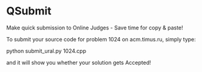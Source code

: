 QSubmit
=======

Make quick submission to Online Judges - Save time for copy &amp; paste!

To submit your source code for problem 1024 on acm.timus.ru, simply type:

python submit_ural.py 1024.cpp

and it will show you whether your solution gets Accepted!
